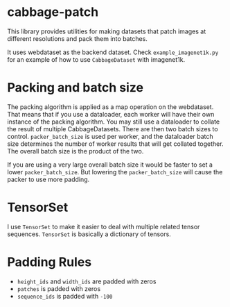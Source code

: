 # cabbage-patch

This library provides utilities for making datasets that patch images at different resolutions and pack them into batches.

It uses webdataset as the backend dataset. 
Check `example_imagenet1k.py` for an example of how to use `CabbageDataset` with imagenet1k.


# Packing and batch size

The packing algorithm is applied as a map operation on the webdataset. That means that if you use a dataloader,
each worker will have their own instance of the packing algorithm. You may still use a dataloader to collate
the result of multiple CabbageDatasets. There are then two batch sizes to control. `packer_batch_size` is used per worker,
 and the dataloader batch size determines the number of worker results that will get collated together. The overall
batch size is the product of the two.

If you are using a very large overall batch size it would be faster to set a lower `packer_batch_size`. But lowering
the `packer_batch_size` will cause the packer to use more padding.


# TensorSet

I use `TensorSet` to make it easier to deal with multiple related tensor sequences. 
`TensorSet` is basically a dictionary of tensors.


# Padding Rules

* `height_ids` and `width_ids` are padded with zeros
* `patches` is padded with zeros
* `sequence_ids` is padded with `-100`
